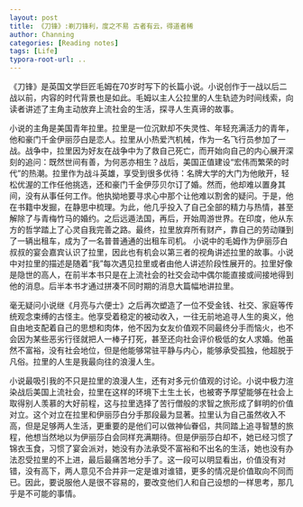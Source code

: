 ```yaml
---
layout: post
title: 《刀锋》:剃刀锋利，度之不易 古者有云，得道者稀
author: Channing
categories: [Reading notes]
tags: [Life]
typora-root-url: ..
---
```


《刀锋》是英国文学巨匠毛姆在70岁时写下的长篇小说。小说创作于一战以后二战以前，内容的时代背景也是如此。毛姆以主人公拉里的人生轨迹为时间线索，向读者讲述了主角主动放弃上流社会的生活，探寻人生真谛的故事。

小说的主角是美国青年拉里。拉里是一位沉默却不失灵性、年轻充满活力的青年，他和豪门千金伊丽莎白是恋人。拉里从小热爱汽机械，作为一名飞行员参加了一战。战争中，拉里因为好友在战争中为了救自己死亡，而开始向自己的内心展开深刻的追问：既然世间有善，为何恶亦相生？战后，美国正值建设“宏伟而繁荣的时代”的热潮。拉里作为战斗英雄，享受到很多优待：名牌大学的大门为他敞开，轻松优渥的工作任他挑选，还和豪门千金伊莎贝尔订了婚。然而，他却难以置身其间，没有从事任何工作。他执拗地要寻求心中那个让他难以割舍的疑问。于是，他在书籍中发掘，在静思中梳理。为此，他几乎投入了自己全部的精力与热情，甚至解除了与青梅竹马的婚约。之后远遁法国，再后，开始周游世界。在印度，他从东方的哲学踏上了心灵自我完善之路。最终，拉里放弃所有财产，靠自己的劳动赚到了一辆出租车，成为了一名普普通通的出租车司机。
小说中的毛姆作为伊丽莎白叔叔的宴会嘉宾认识了拉里，因此也有机会以第三者的视角讲述拉里的故事。小说中对拉里的描述是随着“我”每次遇见拉里或者由他人讲述阶段性展开的。拉里好像是隐世的高人，在前半本书只是在上流社会的社交会动中偶尔能直接或间接地得到他的消息。后半本书才通过拼凑不同时期的消息大篇幅地讲拉里。

毫无疑问小说继《月亮与六便士》之后再次塑造了一位不受金钱、社交、家庭等传统观念束缚的古怪主。他享受着稳定的被动收入，一往无前地追寻人生的奥义，他自由地支配着自己的思想和肉体，他不因为女友价值观不同最终分手而恼火，也不会因为某些恶劣行径就把人一棒子打死，甚至还向社会评价极低的女人求婚。他虽然不富裕，没有社会地位，但是他能够常驻平静与内心，能够承受孤独，他超脱于凡俗。拉里的人生是我最向往的浪漫人生。

小说最吸引我的不只是拉里的浪漫人生，还有对多元价值观的讨论。小说中极力渲染战后美国上流社会，拉里在这样的环境下土生土长，也被寄予厚望能够在社会上取得别人羡慕的大好前程，这与拉里选择了苦行僧般的求智之旅形成了鲜明的价值对立。这个对立在拉里和伊丽莎白分手那段最为显著。拉里认为自己虽然收入不高，但是足够两人生活，更重要的是他们可以做神仙眷侣，共同踏上追寻智慧的旅程，他想当然地以为伊丽莎白会同样充满期待。但是伊丽莎白却不，她已经习惯了锦衣玉食，习惯了宴会派对，她没有办法承受不富裕和不出名的生活，她也没有办法忍受拉里的不上进，最后最痛苦地分手了。这一段可以明显看出，价值没有对错，没有高下，两人意见不合并非一定是谁对谁错，更多的情况是价值取向不同而已。因此，要说服他人是很不容易的，要改变他们人和自己设想的一样思考，那几乎是不可能的事情。